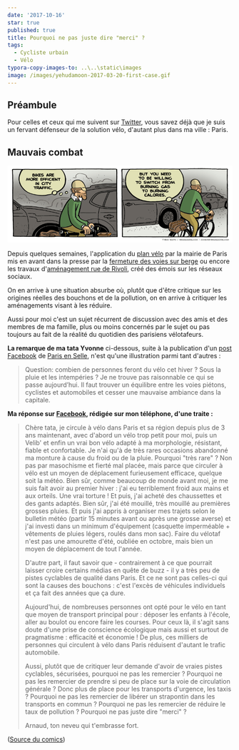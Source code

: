 ```yaml
---
date: '2017-10-16'
star: true
published: true
title: Pourquoi ne pas juste dire "merci" ?
tags:
  - Cycliste urbain
  - Vélo
typora-copy-images-to: ..\..\static\images
image: /images/yehudamoon-2017-03-20-first-case.gif
---
```

## Préambule

Pour celles et ceux qui me suivent sur [Twitter](https://twitter.com/Narno), vous savez déjà que je suis un fervant défenseur de la solution vélo, d'autant plus dans ma ville : Paris.

## Mauvais combat

![yehudamoon-2017-03-20](/images/yehudamoon-2017-03-20.gif)

Depuis quelques semaines, l'application du [plan vélo](https://www.paris.fr/velo) par la mairie de Paris mis en avant dans la presse par la [fermeture des voies sur berge](https://www.google.com/search?q=fermeture+des+voies+sur+berge) ou encore les travaux d'[aménagement rue de Rivoli](http://transports.blog.lemonde.fr/2017/08/18/paris-bataille-rivoli/), créé des émois sur les réseaux sociaux.

On en arrive à une situation absurbe où, plutôt que d'être critique sur les origines réelles des bouchons et de la pollution, on en arrive à critiquer les aménagements visant à les réduire.

Aussi pour moi c'est un sujet récurrent de discussion avec des amis et des membres de ma famille, plus ou moins concernés par le sujet ou pas toujours au fait de la réalité du quotidien des parisiens vélotafeurs.

**La remarque de ma tata Yvonne** ci-dessous, suite à la publication d'un [post Facebook](https://www.facebook.com/parisenselle/posts/1432701586815776) de [Paris en Selle](https://parisenselle.fr/), n'est qu'une illustration parmi tant d'autres :

> Question: combien de personnes feront du vélo cet hiver ? Sous la pluie et les intempéries ? Je ne trouve pas raisonnable ce qui se passe aujourd’hui. Il faut trouver un équilibre entre les voies piétons, cyclistes et automobiles et cesser une mauvaise ambiance dans la capitale.

**Ma réponse sur [Facebook](https://www.facebook.com/parisenselle/posts/1432701586815776?comment_id=1442018189217449&reply_comment_id=1445512238868044), rédigée sur mon téléphone, d'une traite :**

> Chère tata, je circule à vélo dans Paris et sa région depuis plus de 3 ans maintenant, avec d'abord un vélo trop petit pour moi, puis un Velib' et enfin un vrai bon vélo adapté à ma morphologie, résistant, fiable et confortable.
> Je n'ai qu'à de très rares occasions abandonné ma monture à cause du froid ou de la pluie.
> Pourquoi "très rare" ? Non pas par masochisme et fierté mal placée, mais parce que circuler à vélo est un moyen de déplacement furieusement efficace, quelque soit la météo.
> Bien sûr, comme beaucoup de monde avant moi, je me suis fait avoir au premier hiver : j'ai eu terriblement froid aux mains et aux orteils. Une vrai torture !
> Et puis, j'ai acheté des chaussettes et des gants adaptés.
> Bien sûr, j'ai été mouillé, très mouillé au premières grosses pluies.
> Et puis j'ai appris à organiser mes trajets selon le bulletin météo (partir 15 minutes avant ou après une grosse averse) et j'ai investi dans un minimum d'équipement (casquette imperméable + vêtements de pluies légers, roulés dans mon sac).
> Faire du vélotaf n'est pas une amourette d'été, oubliée en octobre, mais bien un moyen de déplacement de tout l'année.
>
> D'autre part, il faut savoir que - contrairement à ce que pourrait laisser croire certains médias en quête de buzz - il y a très peu de pistes cyclables de qualité dans Paris.
> Et ce ne sont pas celles-ci qui sont la causes des bouchons : c'est l'excès de véhicules individuels et ça fait des années que ça dure.
>
> Aujourd'hui, de nombreuses personnes ont opté pour le vélo en tant que moyen de transport principal pour : déposer les enfants à l'école, aller au boulot ou encore faire les courses.
> Pour ceux là, il s'agit sans doute d'une prise de conscience écologique mais aussi et surtout de pragmatisme : efficacité et économie !
> De plus, ces milliers de personnes qui circulent à vélo dans Paris réduisent d'autant le trafic automobile.
>
> Aussi, plutôt que de critiquer leur demande d'avoir de vraies pistes cyclables, sécurisées, pourquoi ne pas les remercier ?
> Pourquoi ne pas les remercier de prendre si peu de place sur la voie de circulation générale ? Donc plus de place pour les transports d'urgence, les taxis ?
> Pourquoi ne pas les remercier de libérer un strapontin dans les transports en commun ?
> Pourquoi ne pas les remercier de réduire le taux de pollution ?
> Pourquoi ne pas juste dire "merci" ?
>
> Arnaud, ton neveu qui t'embrasse fort.

([Source du comics](http://yehudamoon.com/comic/2017-03-20/))
